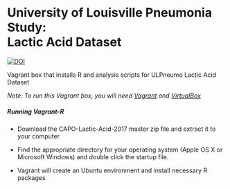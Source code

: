 # University of Louisville Pneumonia Study: <br>Lactic Acid Dataset


[![DOI](https://zenodo.org/badge/103301984.svg)](https://zenodo.org/badge/latestdoi/103301984)


Vagrant box that installs R and analysis scripts for ULPneumo Lactic Acid Dataset

*Note: To run this Vagrant box, you will need [Vagrant](https://www.vagrantup.com/downloads.html) and [VirtualBox](https://www.virtualbox.org/wiki/Downloads)*

##### Running Vagrant-R

- Download the CAPO-Lactic-Acid-2017 master zip file and extract it to your computer

- Find the appropriate directory for your operating system (Apple OS X or Microsoft Windows) and double click the startup file.

- Vagrant will create an Ubuntu environment and install necessary R packages
